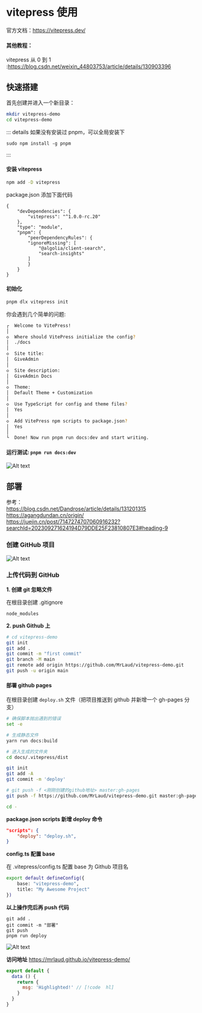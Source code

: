 # vitepress 使用

官方文档：https://vitepress.dev/

#### 其他教程：

vitepress 从 0 到 1 :https://blog.csdn.net/weixin_44803753/article/details/130903396

## 快速搭建

首先创建并进入一个新目录：

```bash
mkdir vitepress-demo
cd vitepress-demo
```

::: details 如果没有安装过 pnpm，可以全局安装下

```
sudo npm install -g pnpm
```

:::

#### 安装 vitepress

```bash
npm add -D vitepress
```

package.json 添加下面代码

```js{5-13}
{
    "devDependencies": {
        "vitepress": "^1.0.0-rc.20"
    },
    "type": "module",
    "pnpm": {
        "peerDependencyRules": {
        "ignoreMissing": [
            "@algolia/client-search",
            "search-insights"
        ]
        }
    }
}
```

#### 初始化

```bash
pnpm dlx vitepress init
```

你会遇到几个简单的问题:

```bash
┌  Welcome to VitePress!
│
◇  Where should VitePress initialize the config?
│  ./docs
│
◇  Site title:
│  GiveAdmin
│
◇  Site description:
│  GiveAdmin Docs
│
◇  Theme:
│  Default Theme + Customization
│
◇  Use TypeScript for config and theme files?
│  Yes
│
◇  Add VitePress npm scripts to package.json?
│  Yes
│
└  Done! Now run pnpm run docs:dev and start writing.
```

#### 运行测试: `pnpm run docs:dev`

![Alt text](../../public/study/front-end/vitepress/001.png)

## 部署

参考：<br/>
https://blog.csdn.net/Dandrose/article/details/131201315
<br/>
https://agangdundan.cn/origin/
<br/>
https://juejin.cn/post/7147274707060916232?searchId=202309271624194D79DDE25F23810807E3#heading-9

### 创建 GitHub 项目

![Alt text](../../public/study/front-end/vitepress/002.png)

### 上传代码到 GitHub

**1. 创建 git 忽略文件**

在根目录创建 .gitignore

```
node_modules

```

**2. push Github 上**

```bash
# cd vitepress-demo
git init
git add .
git commit -m "first commit"
git branch -M main
git remote add origin https://github.com/MrLaud/vitepress-demo.git
git push -u origin main
```

#### 部署 github pages

在根目录创建 `deploy.sh` 文件（把项目推送到 github 并新增一个 gh-pages 分支）

```bash
# 确保脚本抛出遇到的错误
set -e

# 生成静态文件
yarn run docs:build

# 进入生成的文件夹
cd docs/.vitepress/dist

git init
git add -A
git commit -m 'deploy'

# git push -f <刚刚创建的github地址> master:gh-pages
git push -f https://github.com/MrLaud/vitepress-demo.git master:gh-pages

cd -
```

**package.json scripts 新增 deploy 命令**

```json
"scripts": {
    "deploy": "deploy.sh",
}
```

**config.ts 配置 base**

在 .vitepress/config.ts 配置 base 为 Github 项目名

```bash
export default defineConfig({
    base: "vitepress-demo",
    title: "My Awesome Project"
})
```

**以上操作完后再 push 代码**

```
git add .
git commit -m "部署"
git push
pnpm run deploy
```

![Alt text](../../public/study/front-end/vitepress/003.png)

**访问地址**
https://mrlaud.github.io/vitepress-demo/


```js
export default {
  data () {
    return {
      msg: 'Highlighted!' // [!code  hl]
    }
  }
}
```